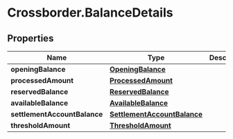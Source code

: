# Crossborder.BalanceDetails

## Properties

Name | Type | Description | Notes
------------ | ------------- | ------------- | -------------
**openingBalance** | [**OpeningBalance**](OpeningBalance.md) |  | [optional] 
**processedAmount** | [**ProcessedAmount**](ProcessedAmount.md) |  | [optional] 
**reservedBalance** | [**ReservedBalance**](ReservedBalance.md) |  | [optional] 
**availableBalance** | [**AvailableBalance**](AvailableBalance.md) |  | [optional] 
**settlementAccountBalance** | [**SettlementAccountBalance**](SettlementAccountBalance.md) |  | [optional] 
**thresholdAmount** | [**ThresholdAmount**](ThresholdAmount.md) |  | [optional] 


